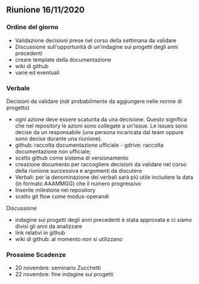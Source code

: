 ## Riunione 16/11/2020

### Ordine del giorno
* Validazione decisioni prese nel corso della settimana da validare
* Discussione sull'opportunità di un'indagine sui progetti degli anni precedenti
* creare template della documentazione
* wiki di github
* varie ed eventuali

### Verbale
Decisioni da validare (ndr probabilmente da aggiungere nelle norme di progetto)
* ogni azione deve essere scaturita da una decisione. Questo significa che nel repository le azioni sono collegate a un’issue. Le issues sono decise da un responsabile (una persona incaricata dal team oppure sono decise durante una riunione).
* github: raccolta documentazione ufficiale - gdrive: raccolta documentazione non ufficiale;
* scelto github come sistema di versionamento
* creazione documento per raccogliere decisioni da validare nel corso della riunione successiva e argomenti da discutere
* Verbali: per la denominazione dei verbali sarà più utile includere la data (in formato AAAMMGG) che il numero progressivo
* Inserite milestone nei repository
* scelto git flow come modus-operandi

Discussione
* indagine sui progetti degli anni precedenti è stata approvata e ci siamo divisi gli anni da analizzare
* link relativi in github
* wiki di github: al momento non si utilizzano

### Prossime Scadenze
- 20 novembre: seminario Zucchetti
- 22 novembre: fine indagine sui progetti
